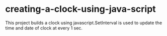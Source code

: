 # creating-a-clock-using-java-script


This project builds a clock using javascript.SetInterval is used to update the time and date of clock at every 1 sec.
